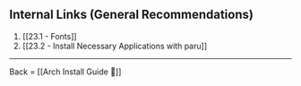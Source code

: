 ## Internal Links (General Recommendations)
1. [[23.1 - Fonts]]
2. [[23.2  - Install Necessary Applications with paru]]


-------------------------

Back = [[Arch Install Guide 🔗]]
